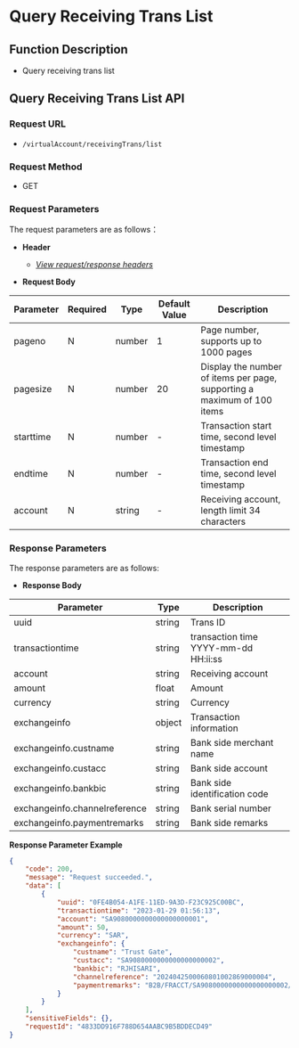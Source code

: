 # Query Receiving Trans List

## Function Description

- Query receiving trans list

## Query Receiving Trans List API

### Request URL

- `/virtualAccount/receivingTrans/list`

### Request Method

- GET

### Request Parameters

The request parameters are as follows：

- **Header**

  - [_View request/response headers_](/en/virtualAccountApi/apiRule/header)

- **Request Body**

| **Parameter** | **Required** | **Type** | **Default Value** | **Description**                                                         |
| ------------- | ------------ | -------- | ----------------- | ----------------------------------------------------------------------- |
| pageno        | N            | number   | 1                 | Page number, supports up to 1000 pages                                  |
| pagesize      | N            | number   | 20                | Display the number of items per page, supporting a maximum of 100 items |
| starttime     | N            | number   | -                 | Transaction start time, second level timestamp                          |
| endtime       | N            | number   | -                 | Transaction end time, second level timestamp                            |
| account       | N            | string   | -                 | Receiving account, length limit 34 characters                           |

### Response Parameters

The response parameters are as follows:

- **Response Body**

| **Parameter**                 | **Type** | **Description**                      |
| ----------------------------- | -------- | ------------------------------------ |
| uuid                          | string   | Trans ID                             |
| transactiontime               | string   | transaction time YYYY-mm-dd HH:ii:ss |
| account                       | string   | Receiving account                    |
| amount                        | float    | Amount                               |
| currency                      | string   | Currency                             |
| exchangeinfo                  | object   | Transaction information              |
| exchangeinfo.custname         | string   | Bank side merchant name              |
| exchangeinfo.custacc          | string   | Bank side account                    |
| exchangeinfo.bankbic          | string   | Bank side identification code        |
| exchangeinfo.channelreference | string   | Bank serial number                   |
| exchangeinfo.paymentremarks   | string   | Bank side remarks                    |


**Response Parameter Example**

```json
{
    "code": 200,
    "message": "Request succeeded.",
    "data": [
        {
            "uuid": "0FE4B054-A1FE-11ED-9A3D-F23C925C00BC",
            "transactiontime": "2023-01-29 01:56:13",
            "account": "SA9080000000000000000001",
            "amount": 50,
            "currency": "SAR",
            "exchangeinfo": {
                "custname": "Trust Gate",
                "custacc": "SA9080000000000000000002",
                "bankbic": "RJHISARI",
                "channelreference": "2024042500060801002869000004",
                "paymentremarks": "B2B/FRACCT/SA9080000000000000000002/Trust Gate/B2B"
            }
        }
    ],
    "sensitiveFields": {},
    "requestId": "4833DD916F788D654AABC9B5BDDECD49"
}
```